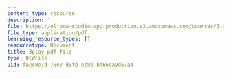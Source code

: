 ```yaml
---
content_type: resource
description: ''
file: https://ol-ocw-studio-app-production.s3.amazonaws.com/courses/3-091sc-introduction-to-solid-state-chemistry-fall-2010/faec0e7d78e7d3fbec9bbd66ea9d67a4_j7EBObU5Tjk.pdf
file_type: application/pdf
learning_resource_types: []
resourcetype: Document
title: 3play pdf file
type: OCWFile
uid: faec0e7d-78e7-d3fb-ec9b-bd66ea9d67a4
---
```


